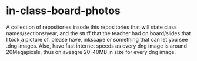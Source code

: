 # in-class-board-photos
A collection of repositories insode this repositories that will state class names/sections/year, and the stuff that the teacher had on board/slides that I took a picture of.  please have, inkscape or something that can let you see .dng images.  Also, have fast internet speeds as every dng image is around 20Megapixels, thus on aveagre 20-40MB in size for every dng image.  
